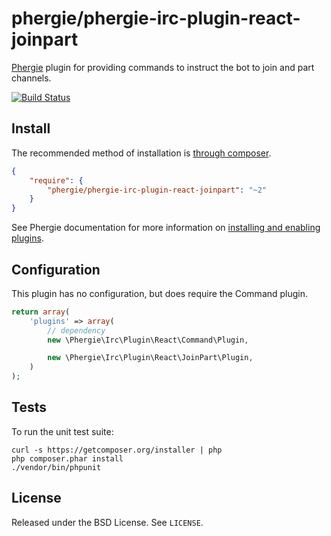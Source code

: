 # phergie/phergie-irc-plugin-react-joinpart

[Phergie](http://github.com/phergie/phergie-irc-bot-react/) plugin for providing commands to instruct the bot to join and part channels.

[![Build Status](https://secure.travis-ci.org/phergie/phergie-irc-plugin-react-joinpart.png?branch=master)](http://travis-ci.org/phergie/phergie-irc-plugin-react-joinpart)

## Install

The recommended method of installation is [through composer](http://getcomposer.org).

```JSON
{
    "require": {
        "phergie/phergie-irc-plugin-react-joinpart": "~2"
    }
}
```

See Phergie documentation for more information on
[installing and enabling plugins](https://github.com/phergie/phergie-irc-bot-react/wiki/Usage#plugins).

## Configuration

This plugin has no configuration, but does require the Command plugin.

```php
return array(
    'plugins' => array(
        // dependency
        new \Phergie\Irc\Plugin\React\Command\Plugin,

        new \Phergie\Irc\Plugin\React\JoinPart\Plugin,
    )
);
```

## Tests

To run the unit test suite:

```
curl -s https://getcomposer.org/installer | php
php composer.phar install
./vendor/bin/phpunit
```

## License

Released under the BSD License. See `LICENSE`.

